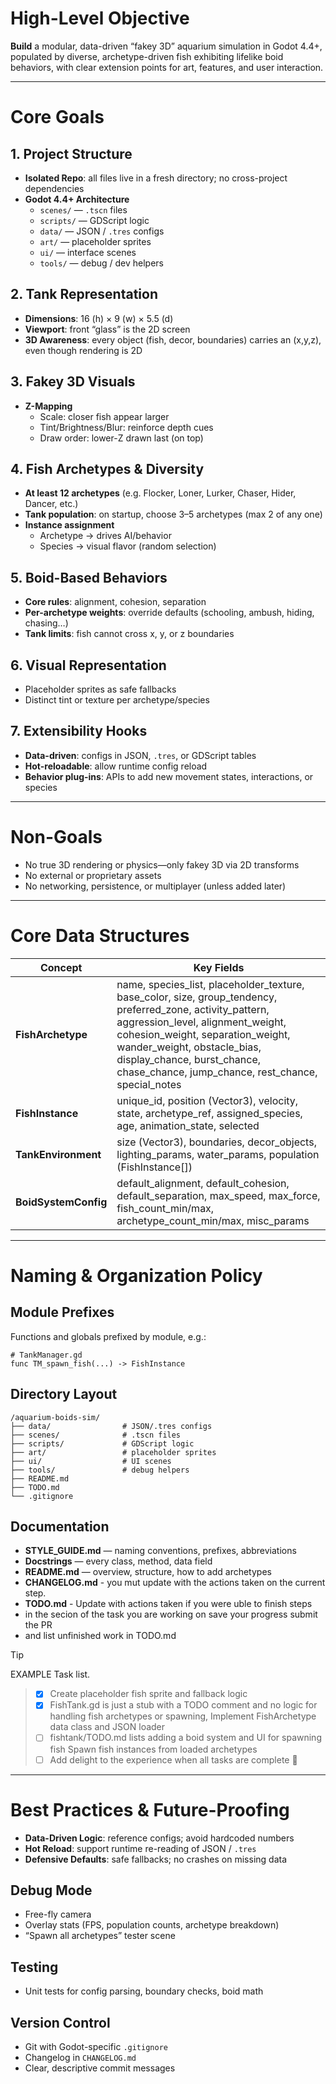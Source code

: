 
# High-Level Objective
**Build** a modular, data-driven “fakey 3D” aquarium simulation in Godot 4.4+, populated by diverse, archetype-driven fish exhibiting lifelike boid behaviors, with clear extension points for art, features, and user interaction.

---

# Core Goals

## 1. Project Structure
- **Isolated Repo**: all files live in a fresh directory; no cross-project dependencies  
- **Godot 4.4+ Architecture**  
  - `scenes/` — `.tscn` files  
  - `scripts/` — GDScript logic  
  - `data/` — JSON / `.tres` configs  
  - `art/` — placeholder sprites  
  - `ui/` — interface scenes  
  - `tools/` — debug / dev helpers  

## 2. Tank Representation
- **Dimensions**: 16 (h) × 9 (w) × 5.5 (d)  
- **Viewport**: front “glass” is the 2D screen  
- **3D Awareness**: every object (fish, decor, boundaries) carries an (x,y,z), even though rendering is 2D  

## 3. Fakey 3D Visuals
- **Z-Mapping**  
  - Scale: closer fish appear larger  
  - Tint/Brightness/Blur: reinforce depth cues  
  - Draw order: lower-Z drawn last (on top)  

## 4. Fish Archetypes & Diversity
- **At least 12 archetypes** (e.g. Flocker, Loner, Lurker, Chaser, Hider, Dancer, etc.)  
- **Tank population**: on startup, choose 3–5 archetypes (max 2 of any one)  
- **Instance assignment**  
  - Archetype → drives AI/behavior  
  - Species → visual flavor (random selection)  

## 5. Boid-Based Behaviors
- **Core rules**: alignment, cohesion, separation  
- **Per-archetype weights**: override defaults (schooling, ambush, hiding, chasing…)  
- **Tank limits**: fish cannot cross x, y, or z boundaries  

## 6. Visual Representation
- Placeholder sprites as safe fallbacks  
- Distinct tint or texture per archetype/species  

## 7. Extensibility Hooks
- **Data-driven**: configs in JSON, `.tres`, or GDScript tables  
- **Hot-reloadable**: allow runtime config reload  
- **Behavior plug-ins**: APIs to add new movement states, interactions, or species  

---

# Non-Goals
- No true 3D rendering or physics—only fakey 3D via 2D transforms  
- No external or proprietary assets  
- No networking, persistence, or multiplayer (unless added later)  

---

# Core Data Structures

| Concept             | Key Fields                                                                                                                                                                                                                                           |
|---------------------|------------------------------------------------------------------------------------------------------------------------------------------------------------------------------------------------------------------------------------------------------|
| **FishArchetype**   | name, species_list, placeholder_texture, base_color, size, group_tendency, preferred_zone, activity_pattern, aggression_level, alignment_weight, cohesion_weight, separation_weight, wander_weight, obstacle_bias, display_chance, burst_chance, chase_chance, jump_chance, rest_chance, special_notes |
| **FishInstance**    | unique_id, position (Vector3), velocity, state, archetype_ref, assigned_species, age, animation_state, selected                                                                                                                                      |
| **TankEnvironment** | size (Vector3), boundaries, decor_objects, lighting_params, water_params, population (FishInstance[])                                                                                                                                               |
| **BoidSystemConfig**| default_alignment, default_cohesion, default_separation, max_speed, max_force, fish_count_min/max, archetype_count_min/max, misc_params                                                                                                              |

---

# Naming & Organization Policy

## Module Prefixes  
Functions and globals prefixed by module, e.g.:  
    
    # TankManager.gd
    func TM_spawn_fish(...) -> FishInstance

## Directory Layout  

```
/aquarium-boids-sim/
├── data/                # JSON/.tres configs
├── scenes/              # .tscn files
├── scripts/             # GDScript logic
├── art/                 # placeholder sprites
├── ui/                  # UI scenes
├── tools/               # debug helpers
├── README.md
├── TODO.md
└── .gitignore
```


## Documentation  
- **STYLE_GUIDE.md** — naming conventions, prefixes, abbreviations  
- **Docstrings** — every class, method, data field  
- **README.md** — overview, structure, how to add archetypes
- **CHANGELOG.md** - you mut update with the actions taken on the current step.
- **TODO.md** - Update with actions taken if you were uble to finish steps
-  in the secion of the task you are working on save your progress submit the PR
-  and list unfinished work in TODO.md



> [!TIP]
> EXAMPLE Task list.
> > - [x] Create placeholder fish sprite and fallback logic
> > - [x]  FishTank.gd is just a stub with a TODO comment and no logic for handling fish archetypes or spawning, Implement FishArchetype data class and JSON loader
> > - [ ] fishtank/TODO.md lists adding a boid system and UI for spawning fish Spawn fish instances from loaded archetypes
> > - [ ] Add delight to the experience when all tasks are complete :tada:



---

# Best Practices & Future-Proofing

- **Data-Driven Logic**: reference configs; avoid hardcoded numbers  
- **Hot Reload**: support runtime re-reading of JSON / `.tres`  
- **Defensive Defaults**: safe fallbacks; no crashes on missing data  

## Debug Mode  
- Free-fly camera  
- Overlay stats (FPS, population counts, archetype breakdown)  
- “Spawn all archetypes” tester scene  

## Testing  
- Unit tests for config parsing, boundary checks, boid math  

## Version Control  
- Git with Godot-specific `.gitignore`  
- Changelog in `CHANGELOG.md`  
- Clear, descriptive commit messages  
```
